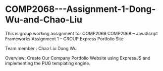 # COMP2068---Assignment-1-Dong-Wu-and-Chao-Liu
This is group working assignment for COMP2069
COMP2068 – JavaScript Frameworks
Assignment 1 – GROUP
Express Portfolio Site

Team member :
Chao Liu
Dong Wu


Overview: Create Our Company Portfolio Website using ExpressJS and implementing the PUG templating engine.

